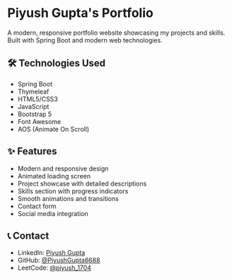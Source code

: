 # Piyush Gupta's Portfolio

A modern, responsive portfolio website showcasing my projects and skills. Built with Spring Boot and modern web technologies.

## 🛠️ Technologies Used
- Spring Boot
- Thymeleaf
- HTML5/CSS3
- JavaScript
- Bootstrap 5
- Font Awesome
- AOS (Animate On Scroll)

## ✨ Features
- Modern and responsive design
- Animated loading screen
- Project showcase with detailed descriptions
- Skills section with progress indicators
- Smooth animations and transitions
- Contact form
- Social media integration


## 📞 Contact
- LinkedIn: [Piyush Gupta](https://www.linkedin.com/in/piyush-gupta-3b6751256/)
- GitHub: [@PiyushGupta6688](https://github.com/PiyushGupta6688)
- LeetCode: [@piyush_1704](https://leetcode.com/u/piyush_1704/)

